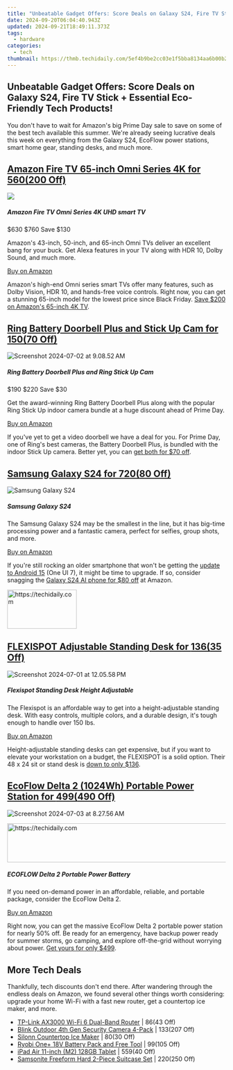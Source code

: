 ```yaml
---
title: "Unbeatable Gadget Offers: Score Deals on Galaxy S24, Fire TV Stick + Essential Eco-Friendly Tech Products!"
date: 2024-09-20T06:04:40.943Z
updated: 2024-09-21T18:49:11.373Z
tags:
  - hardware
categories:
  - tech
thumbnail: https://thmb.techidaily.com/5ef4b9be2cc03e1f5bba8134aa6b00b2355f4bf8946df71748d869f7b05769b2.jpg
---
```


## Unbeatable Gadget Offers: Score Deals on Galaxy S24, Fire TV Stick + Essential Eco-Friendly Tech Products!

You don't have to wait for Amazon's big Prime Day sale to save on some of the best tech available this summer. We're already seeing lucrative deals this week on everything from the Galaxy S24, EcoFlow power stations, smart home gear, standing desks, and much more.

## [Amazon Fire TV 65-inch Omni Series 4K for $560 ($200 Off)](https://www.amazon.com/amazon-fire-tv-65-inch-omni-series-4k-smart-tv/dp/B08T6J1HG8?tag=hotoge-20&ascsubtag=UUhtgUeUpU2003918&asc%5Frefurl=https%3A%2F%2Fwww.howtogeek.com%2Ftop-tech-deals-fire-tv-power-stations-ring-doorbell-more%2F&asc%5Fcampaign=Short-Term) 

![](https://static1.howtogeekimages.com/wordpress/wp-content/uploads/2023/06/41uzyegvcgl-_sl500_-1.jpg) 

#####  Amazon Fire TV Omni Series 4K UHD smart TV

$630 $760 Save $130 

Amazon's 43-inch, 50-inch, and 65-inch Omni TVs deliver an excellent bang for your buck. Get Alexa features in your TV along with HDR 10, Dolby Sound, and much more. 

[Buy on Amazon](https://www.amazon.com/amazon-fire-tv-65-inch-omni-series-4k-smart-tv/dp/B08T6J1HG8?tag=hotoge-20&ascsubtag=UUhtgUeUpU2003918&asc%5Frefurl=https%3A%2F%2Fwww.howtogeek.com%2Ftop-tech-deals-fire-tv-power-stations-ring-doorbell-more%2F&asc%5Fcampaign=Short-Term) 

 Amazon's high-end Omni series smart TVs offer many features, such as Dolby Vision, HDR 10, and hands-free voice controls. Right now, you can get a stunning 65-inch model for the lowest price since Black Friday. [Save $200 on Amazon's 65-inch 4K TV](https://www.amazon.com/amazon-fire-tv-65-inch-omni-series-4k-smart-tv/dp/B08T6J1HG8?tag=hotoge-20&ascsubtag=UUhtgUeUpU2003918&asc%5Frefurl=https%3A%2F%2Fwww.howtogeek.com%2Ftop-tech-deals-fire-tv-power-stations-ring-doorbell-more%2F&asc%5Fcampaign=Short-Term).

## [Ring Battery Doorbell Plus and Stick Up Cam for $150 ($70 Off)](https://www.amazon.com/Ring-Battery-Doorbell-Stick-White/dp/B0CCZMMD9D?tag=hotoge-20&ascsubtag=UUhtgUeUpU2003918&asc%5Frefurl=https%3A%2F%2Fwww.howtogeek.com%2Ftop-tech-deals-fire-tv-power-stations-ring-doorbell-more%2F&asc%5Fcampaign=Short-Term) 

![Screenshot 2024-07-02 at 9.08.52 AM](https://static1.howtogeekimages.com/wordpress/wp-content/uploads/2024/07/screenshot-2024-07-02-at-9-08-52-am.jpg) 

#####  Ring Battery Doorbell Plus and Ring Stick Up Cam

$190 $220 Save $30 

Get the award-winning Ring Battery Doorbell Plus along with the popular Ring Stick Up indoor camera bundle at a huge discount ahead of Prime Day. 

[Buy on Amazon](https://www.amazon.com/Ring-Battery-Doorbell-Stick-White/dp/B0CCZMMD9D?tag=hotoge-20&ascsubtag=UUhtgUeUpU2003918&asc%5Frefurl=https%3A%2F%2Fwww.howtogeek.com%2Ftop-tech-deals-fire-tv-power-stations-ring-doorbell-more%2F&asc%5Fcampaign=Short-Term) 

 If you've yet to get a video doorbell we have a deal for you. For Prime Day, one of Ring's best cameras, the Battery Doorbell Plus, is bundled with the indoor Stick Up camera. Better yet, you can [get both for $70 off](https://www.amazon.com/Ring-Battery-Doorbell-Stick-White/dp/B0CCZMMD9D?tag=hotoge-20&ascsubtag=UUhtgUeUpU2003918&asc%5Frefurl=https%3A%2F%2Fwww.howtogeek.com%2Ftop-tech-deals-fire-tv-power-stations-ring-doorbell-more%2F&asc%5Fcampaign=Short-Term).

## [Samsung Galaxy S24 for $720 ($80 Off)](https://www.amazon.com/SAMSUNG-Smartphone-Unlocked-Android-Processor/dp/B0CMDMSZB4?tag=hotoge-20&ascsubtag=UUhtgUeUpU2003918&asc%5Frefurl=https%3A%2F%2Fwww.howtogeek.com%2Ftop-tech-deals-fire-tv-power-stations-ring-doorbell-more%2F&asc%5Fcampaign=Short-Term) 

![Samsung Galaxy S24](https://static1.howtogeekimages.com/wordpress/wp-content/uploads/2024/02/samsung-galaxy-s24.png) 

#####  Samsung Galaxy S24

The Samsung Galaxy S24 may be the smallest in the line, but it has big-time processing power and a fantastic camera, perfect for selfies, group shots, and more.

[Buy on Amazon](https://www.amazon.com/SAMSUNG-Smartphone-Unlocked-Android-Processor/dp/B0CMDMSZB4?th=1&tag=hotoge-20&ascsubtag=UUhtgUeUpU2003918&asc%5Frefurl=https%3A%2F%2Fwww.howtogeek.com%2Ftop-tech-deals-fire-tv-power-stations-ring-doorbell-more%2F&asc%5Fcampaign=Short-Term) 

 If you're still rocking an older smartphone that won't be getting the [update to Android 15](https://unlock-android.techidaily.com/in-2024-universal-unlock-pattern-for-infinix-hot-40-pro-by-drfone-android/) (One UI 7), it might be time to upgrade. If so, consider snagging the [Galaxy S24 AI phone for $80 off](https://www.amazon.com/SAMSUNG-Smartphone-Unlocked-Android-Processor/dp/B0CMDPRN7M?th=1&tag=hotoge-20&ascsubtag=UUhtgUeUpU2003918&asc%5Frefurl=https%3A%2F%2Fwww.howtogeek.com%2Ftop-tech-deals-fire-tv-power-stations-ring-doorbell-more%2F&asc%5Fcampaign=Short-Term) at Amazon.

<!-- affiliate ads begin -->
<a href="https://aligracehair.sjv.io/c/5597632/2135396/19272" target="_top" id="2135396">
  <img src="//a.impactradius-go.com/display-ad/19272-2135396" border="0" alt="https://techidaily.com" width="160" height="90"/>
</a>
<img height="0" width="0" src="https://aligracehair.sjv.io/i/5597632/2135396/19272" style="position:absolute;visibility:hidden;" border="0" />
<!-- affiliate ads end -->

## [FLEXISPOT Adjustable Standing Desk for $136 ($35 Off)](https://www.amazon.com/FLEXISPOT-Standing-Electric-Adjustable-Whole-Piece/dp/B08BHPMYGK?tag=hotoge-20&ascsubtag=UUhtgUeUpU2003918&asc%5Frefurl=https%3A%2F%2Fwww.howtogeek.com%2Ftop-tech-deals-fire-tv-power-stations-ring-doorbell-more%2F&asc%5Fcampaign=Short-Term) 

![Screenshot 2024-07-01 at 12.05.58 PM](https://static1.howtogeekimages.com/wordpress/wp-content/uploads/2024/07/screenshot-2024-07-01-at-12-05-58-pm.jpg) 

#####  Flexispot Standing Desk Height Adjustable

The Flexispot is an affordable way to get into a height-adjustable standing desk. With easy controls, multiple colors, and a durable design, it's tough enough to handle over 150 lbs. 

[Buy on Amazon](https://www.amazon.com/FLEXISPOT-Standing-Electric-Adjustable-Whole-Piece/dp/B08BHPMYGK?th=1&tag=hotoge-20&ascsubtag=UUhtgUeUpU2003918&asc%5Frefurl=https%3A%2F%2Fwww.howtogeek.com%2Ftop-tech-deals-fire-tv-power-stations-ring-doorbell-more%2F&asc%5Fcampaign=Short-Term) 

 Height-adjustable standing desks can get expensive, but if you want to elevate your workstation on a budget, the FLEXISPOT is a solid option. Their 48 x 24 sit or stand desk is [down to only $136](https://www.amazon.com/FLEXISPOT-Standing-Electric-Adjustable-Whole-Piece/dp/B08BHPMYGK?tag=hotoge-20&ascsubtag=UUhtgUeUpU2003918&asc%5Frefurl=https%3A%2F%2Fwww.howtogeek.com%2Ftop-tech-deals-fire-tv-power-stations-ring-doorbell-more%2F&asc%5Fcampaign=Short-Term).

## [EcoFlow Delta 2 (1024Wh) Portable Power Station for $499 ($490 Off)](https://www.amazon.com/EF-ECOFLOW-Portable-Charging-Generator/dp/B0B9XB57XM?th=1&tag=hotoge-20&ascsubtag=UUhtgUeUpU2003918&asc%5Frefurl=https%3A%2F%2Fwww.howtogeek.com%2Ftop-tech-deals-fire-tv-power-stations-ring-doorbell-more%2F&asc%5Fcampaign=Short-Term) 

![Screenshot 2024-07-03 at 8.27.56 AM](https://static1.howtogeekimages.com/wordpress/wp-content/uploads/2024/07/screenshot-2024-07-03-at-8-27-56-am.jpg) 

<!-- affiliate ads begin -->
<a href="https://unicoeye.pxf.io/c/5597632/2134495/18498" target="_top" id="2134495">
  <img src="//a.impactradius-go.com/display-ad/18498-2134495" border="0" alt="https://techidaily.com" width="728" height="90"/>
</a>
<img height="0" width="0" src="https://unicoeye.pxf.io/i/5597632/2134495/18498" style="position:absolute;visibility:hidden;" border="0" />
<!-- affiliate ads end -->

#####  ECOFLOW Delta 2 Portable Power Battery

If you need on-demand power in an affordable, reliable, and portable package, consider the EcoFlow Delta 2.

[Buy on Amazon](https://www.amazon.com/EF-ECOFLOW-Portable-Charging-Generator/dp/B0B9XB57XM?tag=hotoge-20&ascsubtag=UUhtgUeUpU2003918&asc%5Frefurl=https%3A%2F%2Fwww.howtogeek.com%2Ftop-tech-deals-fire-tv-power-stations-ring-doorbell-more%2F&asc%5Fcampaign=Short-Term) 

 Right now, you can get the massive EcoFlow Delta 2 portable power station for nearly 50% off. Be ready for an emergency, have backup power ready for summer storms, go camping, and explore off-the-grid without worrying about power. [Get yours for only $499](https://www.amazon.com/EF-ECOFLOW-Portable-Charging-Generator/dp/B0B9XB57XM?th=1&tag=hotoge-20&ascsubtag=UUhtgUeUpU2003918&asc%5Frefurl=https%3A%2F%2Fwww.howtogeek.com%2Ftop-tech-deals-fire-tv-power-stations-ring-doorbell-more%2F&asc%5Fcampaign=Short-Term).

##  More Tech Deals

 Thankfully, tech discounts don't end there. After wandering through the endless deals on Amazon, we found several other things worth considering: upgrade your home Wi-Fi with a fast new router, get a countertop ice maker, and more.

* [TP-Link AX3000 Wi-Fi 6 Dual-Band Router](https://www.amazon.com/dp/B09G5W9R6R?th=1&tag=hotoge-20&ascsubtag=UUhtgUeUpU2003918&asc%5Frefurl=https%3A%2F%2Fwww.howtogeek.com%2Ftop-tech-deals-fire-tv-power-stations-ring-doorbell-more%2F&asc%5Fcampaign=Short-Term) | $86 ($43 Off)
* [Blink Outdoor 4th Gen Security Camera 4-Pack](https://www.amazon.com/Blink-Outdoor-4th-Gen-Wire-free-4Camera/dp/B0BWFDK7Y4?tag=hotoge-20&ascsubtag=UUhtgUeUpU2003918&asc%5Frefurl=https%3A%2F%2Fwww.howtogeek.com%2Ftop-tech-deals-fire-tv-power-stations-ring-doorbell-more%2F&asc%5Fcampaign=Short-Term) | $133 ($207 Off)
* [Silonn Countertop Ice Maker](https://www.amazon.com/Silonn-Countertop-Portable-Machine-Self-Cleaning/dp/B0BXXKFJK2?tag=hotoge-20&ascsubtag=UUhtgUeUpU2003918&asc%5Frefurl=https%3A%2F%2Fwww.howtogeek.com%2Ftop-tech-deals-fire-tv-power-stations-ring-doorbell-more%2F&asc%5Fcampaign=Short-Term) | $80 ($30 Off)
* [Ryobi One+ 18V Battery Pack and Free Tool](https://www.homedepot.com/p/RYOBI-ONE-18V-Lithium-Ion-Starter-Kit-with-2-0-Ah-Battery-4-0-Ah-Battery-and-Charger-PSK106SB/327848851) | $99 ($105 Off)
* [iPad Air 11-inch (M2) 128GB Tablet](https://www.amazon.com/Apple-iPad-Air-11-inch-Landscape/dp/B0D3J7W33Y/?tag=hotoge-20&ascsubtag=UUhtgUeUpU2003918&asc%5Frefurl=https%3A%2F%2Fwww.howtogeek.com%2Ftop-tech-deals-fire-tv-power-stations-ring-doorbell-more%2F&asc%5Fcampaign=Short-Term) | $559 ($40 Off)
* [Samsonite Freeform Hard 2-Piece Suitcase Set](https://www.amazon.com/Samsonite-Freeform-Hardside-Expandable-Spinner/dp/B08MVFKGJM?th=1&tag=hotoge-20&ascsubtag=UUhtgUeUpU2003918&asc%5Frefurl=https%3A%2F%2Fwww.howtogeek.com%2Ftop-tech-deals-fire-tv-power-stations-ring-doorbell-more%2F&asc%5Fcampaign=Short-Term) | $220 ($250 Off)

<ins class="adsbygoogle"
     style="display:block"
     data-ad-format="autorelaxed"
     data-ad-client="ca-pub-7571918770474297"
     data-ad-slot="1223367746"></ins>

<ins class="adsbygoogle"
     style="display:block"
     data-ad-client="ca-pub-7571918770474297"
     data-ad-slot="8358498916"
     data-ad-format="auto"
     data-full-width-responsive="true"></ins>



